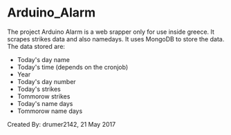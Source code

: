 # Arduino_Alarm

The project Arduino Alarm is a web srapper only for use inside greece.
It scrapes strikes data and also namedays.
It uses MongoDB to store the data.
The data stored are:

- Today's day name
- Today's time (depends on the cronjob)
- Year 
- Today's day number
- Today's strikes
- Tommorow strikes
- Today's name days
- Tommorow name days 

Created By: drumer2142, 21 May 2017
